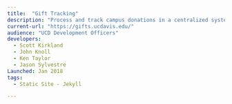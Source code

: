 ```yaml
---
title:  "Gift Tracking"
description: "Process and track campus donations in a centralized system, including complex payment processing, document management, and workflow history."
current-url: "https://gifts.ucdavis.edu/"
audience: "UCD Development Officers"
developers:
  - Scott Kirkland
  - John Knoll
  - Ken Taylor
  - Jason Sylvestre
Launched: Jan 2018
tags:
  - Static Site - Jekyll

---
```

